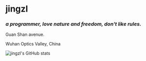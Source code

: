 
# jingzl

### *a programmer, love nature and freedom, don't like rules.* 

Guan Shan avenue.

Wuhan Optics Valley, China

![jingzl's GitHub stats](https://github-readme-stats.vercel.app/api?username=jingzl&show_icons=true&theme=radical)

<!--
**jingzl/jingzl** is a ✨ _special_ ✨ repository because its `README.md` (this file) appears on your GitHub profile.

Here are some ideas to get you started:

- 🔭 I’m currently working on ...
- 🌱 I’m currently learning ...
- 👯 I’m looking to collaborate on ...
- 🤔 I’m looking for help with ...
- 💬 Ask me about ...
- 📫 How to reach me: ...
- 😄 Pronouns: ...
- ⚡ Fun fact: ...
-->
